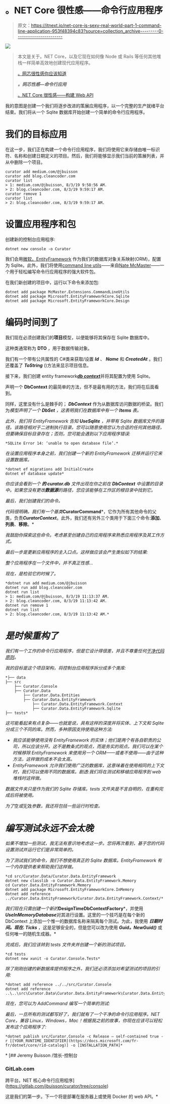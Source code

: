 # 。NET Core 很性感——命令行应用程序

> 原文：<https://itnext.io/net-core-is-sexy-real-world-part-1-command-line-application-953f48394c83?source=collection_archive---------0----------------------->

![](img/cd299b7ce83ff7fdfa76f58d5dbd3ad6.png)

> 本文是关于。NET Core，以及它现在如何像 Node 或 Rails 等任何其他堆栈一样简单高效地创建现代应用程序。
> 
> [。网芯很性感你应该知道](/https-medium-com-buisson-jeremy-net-core-is-sexy-and-you-should-know-it-a3d0c2eeedc4)
> 
> ***。网芯性感—命令行应用***
> 
> [。NET Core 很性感——构建 Web API](/net-core-is-sexy-building-a-web-api-cdb470cc8222)

我的意图是创建一个我们将逐步改进的策展应用程序，以一个完整的生产就绪平台结束。我们将从一个 Sqlite 数据库开始创建一个简单的命令行应用程序。

# 我们的目标应用

在这一步，我们正在构建一个命令行应用程序，我们将使用它来存储由唯一标识符、名称和创建日期定义的项目。然后，我们将能够显示我们当前的策展列表，并从中删除一个项目。

```
curator add medium.com/@jbuisson
curator add blog.cleancoder.com
curator list
> 1: medium.com/@jbuisson, 8/3/19 9:58:56 AM.
> 2: blog.cleancoder.com, 8/3/19 9:59:17 AM.
curator remove 1
curator list
> 2: blog.cleancoder.com, 8/3/19 9:59:17 AM.
```

# 设置应用程序和包

创建新的控制台应用程序:

```
dotnet new console -o Curator
```

我们会用[微软。EntityFramework](https://docs.microsoft.com/fr-fr/ef/core/) 作为我们的数据库对象关系映射(ORM)，配置为 Sqlite。此外，我们将使用[command line utils](https://github.com/natemcmaster/CommandLineUtils)——来自[Nate McMaster](https://medium.com/u/bcd6cc2f75fd?source=post_page-----953f48394c83--------------------------------)——一个用于轻松编写命令行应用程序的强大软件包。

在我们新创建的项目中，运行以下命令来添加包:

```
dotnet add package McMaster.Extensions.CommandLineUtils 
dotnet add package Microsoft.EntityFrameworkCore.Sqlite
dotnet add package Microsoft.EntityFrameworkCore.Design
```

# 编码时间到了

我们现在必须创建我们的**项目**模型，以便能够将其保存在 Sqlite 数据库中。

这种类通常称为 **DTO** ，用于数据传输对象。

我们有一个带有公共属性的 C#类来获取/设置 ***Id*** 、 ***Name*** 和 ***CreatedAt*** 。我们还覆盖了 ***ToString*** ()方法来显示项目信息。

接下来，我们创建 entity framework[***db context***](https://docs.microsoft.com/en-us/dotnet/api/system.data.entity.dbcontext?view=entity-framework-6.2.0)并将其配置为使用 Sqlite。

声明一个 **DbContext** 的最简单的方法，但不是最有用的方法，我们将在后面看到。

同样，这里没有什么是棘手的； ***DbContext*** 作为从数据库访问数据的桥梁。我们为*模型声明了一个 ***DbSet*** ，这表明我们在数据库中有一个 ***Items*** 表。*

*此外，我们将 EntityFramework 告知 ***UseSqlite*** ，并带有 Sqlite 数据库文件的路径。该路径相对于二进制执行目录。您可以随意使用您认为合适的任何其他路径，但要确保目标目录存在；否则，您可能会遇到以下应用程序错误:*

```
*SQLite Error 14: ‘unable to open database file’.*
```

*在设置应用程序本身之前，我们创建一个新的 EntityFramework 迁移并运行它来设置数据库。*

```
*dotnet ef migrations add InitialCreate
dotnet ef database update*
```

*你应该会看到一个 ***的 curator.db*** 文件出现在你之前在 **DbContext** 中设置的目录中。如果您没有更改**数据源**的路径，您应该能够在工作区的根目录中找到它。*

*最后，我们创建我们的命令。*

*代码很明确。我们有一个基类***CuratorCommand***，它作为所有其他命令的父类，负责***CuratorContext***。此外，我们还有另外三个类用于下面三个命令:**添加**、**列表**、**移除**。*

*我鼓励你探索这些命令。考虑甚至创建自己的应用程序来熟悉应用程序及其工作方式。*

*最后一步是更新应用程序的主入口点。这样做应该会产生类似如下的结果:*

*整个应用程序在一个文件中，并不真正性感…*

*现在，是检验它的时候了。*

```
*dotnet run add medium.com/@jbuisson
dotnet run add blog.cleancoder.com
dotnet run list
> 1: medium.com/@jbuisson, 8/3/19 11:13:37 AM.
> 2: blog.cleancoder.com, 8/3/19 11:13:42 AM.
dotnet run remove 1
dotnet run list
> 2: blog.cleancoder.com, 8/3/19 11:13:42 AM.*
```

# *是时候重构了*

*我们有一个工作的命令行应用程序，但是它设计得很差，并且不尊重任何[干净代码原则](https://clean-code-developer.com/weitere-infos/solid/)。*

*我的目标是这个项目架构，将控制台应用程序拆分成多个类库:*

```
*├── data
├── src
    ├── Curator.Console
    ├── Curator.Data
        ├── Curator.Data.Entities
        ├── Curator.Data.EntityFramework
            ├── Curator.Data.EntityFramework.Context
            ├── Curator.Data.EntityFramework.Sqlite
├── tests*
```

*这可能看起来有点复杂——也就是说，具有这样的深度并将实体、上下文和 Sqlite 分成三个不同的库。然而，多种原因支持使用这种方法:*

*   *我应该能够使用没有 EntityFramework 的实体；他们是两个有各自职责的公司，所以应该分开。这不是教条式的观点，而是务实的观点。我们可以在某个时候移除 EntityFramework 来使用另一个 ORM——或者不使用——由于这种方法，这样做的成本不会太高。*
*   *EntityFramework 允许我们使用广泛的数据库，这意味着在使用相同的上下文时，我们可以使用不同的数据库。剧透:我们将在测试和移植应用程序到 web 堆栈时这样做。*

*数据文件夹只是作为我们的 Sqlite 存储库。tests 文件夹是不言自明的，在重构完成后将被使用。*

*为了*空*或*无效*参数，我还将包括一些运行时检查。*

# *编写测试永远不会太晚*

*如果不增加一些测试，我无法有意识地考虑这一步。您将再次看到，基于您的代码设置测试并运行它们是非常简单的。*

*为了测试我们的命令，我们不想使用真正的 Sqlite 数据库。EntityFramework 有一个内存提供者来帮助我们这样做。*

```
*cd src/Curator.Data/Curator.Data.EntityFramework
dotnet new classlib -o Curator.Data.EntityFramework.Memory
cd Curator.Data.EntityFramework.Memory
dotnet add package Microsoft.EntityFrameworkCore.InMemory
dotnet add reference ../Curator.Data.EntityFramework/Curator.Data.EntityFramework.Context/*
```

*我们现在只需创建一个新的***DesignTimeDbContextFactory***，并使用***UseInMemoryDatabase***对其进行设置。这里的一个技巧是在每个新的 DbContext 上添加一个惟一的数据库名称来隔离每个测试。为此，我使用 ***日期时间。现在. Ticks*** ，这是足够安全的，但是您可以改为使用 ***Guid。NewGuid()*** 或任何唯一的随机生成器。*

*完成后，我们应该转到 tests 文件夹并创建一个新的测试项目。*

```
*cd tests
dotnet new xunit -o Curator.Console.Tests*
```

*除了刚刚创建的新数据库提供程序之外，我们还必须添加对希望测试的项目的引用:*

```
*dotnet add reference ../../src/Curator.Console
dotnet add reference ..\..\src\Curator.Data\Curator.Data.EntityFramework\Curator.Data.EntityFramework.Memory\Curator.Data.EntityFramework.Memory.csproj*
```

*现在，您可以为 AddCommand 编写一个简单的测试:*

*最后，一旦所有的测试都写好了，我们就有了一个干净的命令行应用程序。NET Core，兼容 Linux，Windows，Mac！根据我之前的故事，你现在应该可以轻松发布这个应用程序了:*

```
*dotnet publish src/Curator.Console -c Release — self-contained true -r [[YOUR_RUNTIME_IDENTIFIER](https://docs.microsoft.com/fr-fr/dotnet/core/rid-catalog)] -o [INSTALLATION_PATH]*
```

*[](https://gitlab.com/jbuisson/curator/tree/console) [## Jeremy Buisson /馆长-控制台

### GitLab.com

跨平台。NET 核心命令行应用程序](https://gitlab.com/jbuisson/curator/tree/console) 

这是我们的第一步。下一个将是部署在服务器上或使用 Docker 的 web API。*